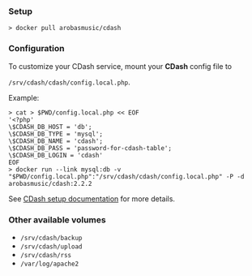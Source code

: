 ### Setup
```shell
> docker pull arobasmusic/cdash
```

### Configuration

To customize your CDash service, mount your **CDash** config file to

`/srv/cdash/cdash/config.local.php`.

Example:

```shell
> cat > $PWD/config.local.php << EOF
'<?php'
\$CDASH_DB_HOST = 'db';
\$CDASH_DB_TYPE = 'mysql';
\$CDASH_DB_NAME = 'cdash';
\$CDASH_DB_PASS = 'password-for-cdash-table';
\$CDASH_DB_LOGIN = 'cdash'
EOF
> docker run --link mysql:db -v "$PWD/config.local.php":"/srv/cdash/cdash/config.local.php" -P -d arobasmusic/cdash:2.2.2
```

See [CDash setup documentation](http://public.kitware.com/Wiki/CDash:Installation#Configuration) for more details.

### Other available volumes

- `/srv/cdash/backup`
- `/srv/cdash/upload`
- `/srv/cdash/rss`
- `/var/log/apache2`
